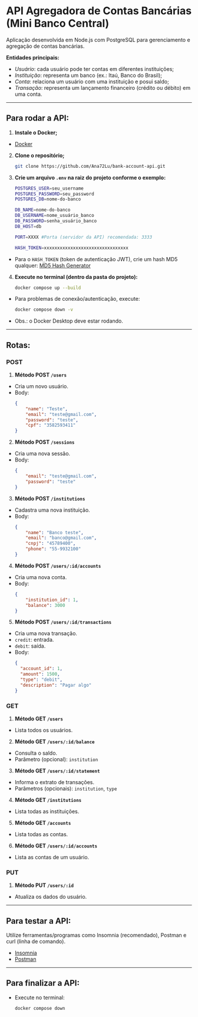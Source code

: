 # API Agregadora de Contas Bancárias (Mini Banco Central)

Aplicação desenvolvida em Node.js com PostgreSQL para gerenciamento e agregação de contas bancárias.

**Entidades principais:**
- *Usuário*: cada usuário pode ter contas em diferentes instituições;
- *Instituição*: representa um banco (ex.: Itaú, Banco do Brasil);
- *Conta*: relaciona um usuário com uma instituição e posui saldo;
- *Transação*: representa um lançamento financeiro (crédito ou débito) em uma conta.

---

## Para rodar a API:

1. **Instale o Docker;**
- [Docker](https://www.docker.com/get-started/)


2. **Clone o repositório;**
    ```bash
    git clone https://github.com/Ana72Lu/bank-account-api.git
    ```


3. **Crie um arquivo `.env` na raiz do projeto conforme o exemplo:**
    ```bash
    POSTGRES_USER=seu_username
    POSTGRES_PASSWORD=seu_password
    POSTGRES_DB=nome-do-banco

    DB_NAME=nome-do-banco
    DB_USERNAME=nome_usuário_banco
    DB_PASSWORD=senha_usuário_banco
    DB_HOST=db

    PORT=XXXX #Porta (servidor da API) recomendada: 3333

    HASH_TOKEN=xxxxxxxxxxxxxxxxxxxxxxxxxxxxxxxx
    ```

- Para o `HASH_TOKEN` (token de autenticação JWT), crie um hash MD5 qualquer: [MD5 Hash Generator](https://www.md5hashgenerator.com/)


4. **Execute no terminal (dentro da pasta do projeto):**
    ```bash
    docker compose up --build
    ```

- Para problemas de conexão/autenticação, execute:
    ```bash
    docker compose down -v
    ```

- Obs.: o Docker Desktop deve estar rodando.

---

## Rotas:

### POST

1. **Método POST `/users`**
- Cria um novo usuário.
- Body:
    ```json
    {
        "name": "Teste",
        "email": "teste@gmail.com",
        "password": "teste",
        "cpf": "3582593411"
    }
    ```


2. **Método POST `/sessions`**
- Cria uma nova sessão.
- Body:
    ```json
    {
        "email": "teste@gmail.com",
        "password": "teste"
    }
    ```


3. **Método POST `/institutions`**
- Cadastra uma nova instituição.
- Body:
    ```json
    {
        "name": "Banco teste",
        "email": "banco@gmail.com",
        "cnpj": "45789400",
        "phone": "55-9932100"
    }
    ```


4. **Método POST `/users/:id/accounts`**
- Cria uma nova conta.
- Body:
    ```json
    {
        "institution_id": 1,
        "balance": 3000
    }
    ```


5. **Método POST `/users/:id/transactions`**
- Cria uma nova transação.
- `credit`: entrada.
- `debit`: saída.
- Body:
    ```json
    {
      "account_id": 1,
      "amount": 1500,
      "type": "debit",
      "description": "Pagar algo"
    }
    ```


### GET

1. **Método GET `/users`**
- Lista todos os usuários.


2. **Método GET `/users/:id/balance`**
- Consulta o saldo.
- Parâmetro (opcional): `institution`


3. **Método GET `/users/:id/statement`**
- Informa o extrato de transações.
- Parâmetros (opcionais): `institution`, `type`


4. **Método GET `/institutions`**
- Lista todas as instituições.


5. **Método GET `/accounts`**
- Lista todas as contas.


6. **Método GET `/users/:id/accounts`**
- Lista as contas de um usuário.


### PUT

1. **Método PUT `/users/:id`**
- Atualiza os dados do usuário.

---

## Para testar a API:

Utilize ferramentas/programas como Insomnia (recomendado), Postman e curl (linha de comando).
- [Insomnia](https://insomnia.rest/download)
- [Postman](https://www.postman.com/downloads/)

---

## Para finalizar a API:

- Execute no terminal:
    ```bash
    docker compose down
    ```
